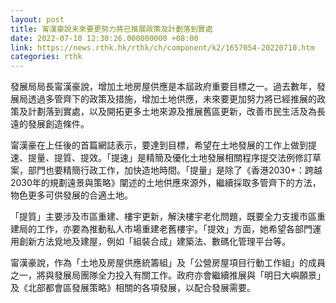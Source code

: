 ```yaml
---
layout: post
title: 甯漢豪說未來要更努力將已推展政策及計劃落到實處
date: 2022-07-10 12:30:26.000000000 +08:00
link: https://news.rthk.hk/rthk/ch/component/k2/1657054-20220710.htm
categories: rthk
---
```


發展局局長甯漢豪說，增加土地房屋供應是本屆政府重要目標之一。過去數年，發展局透過多管齊下的政策及措施，增加土地供應，未來要更加努力將已經推展的政策及計劃落到實處，以及開拓更多土地來源及推展舊區更新，改善市民生活及為長遠的發展創造條件。

甯漢豪在上任後的首篇網誌表示，要達到目標，希望在土地發展的工作上做到提速、提量、提質、提效。「提速」是精簡及優化土地發展相關程序提交法例修訂草案，部門也要精簡行政工作，加快造地時間。「提量」是除了《香港2030+：跨越2030年的規劃遠景與策略》闡述的土地供應來源外，繼續採取多管齊下的方法，物色更多可供發展的合適土地。

「提質」主要涉及市區重建、樓宇更新，解決樓宇老化問題，既要全力支援市區重建局的工作，亦要為推動私人市場重建老舊樓宇。「提效」方面，她希望各部門運用創新方法覓地及建屋，例如「組裝合成」建築法、數碼化管理平台等。

甯漢豪說，作為「土地及房屋供應統籌組」及「公營房屋項目行動工作組」的成員之一，將與發展局團隊全力投入有關工作。政府亦會繼續推展與「明日大嶼願景」及《北部都會區發展策略》相關的各項發展，以配合發展需要。
